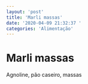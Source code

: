 ```yaml
---
layout: 'post'
title: 'Marli massas'
date: '2020-04-09 21:32:37 '
categories: 'Alimentação'
---
```


# Marli massas

Agnoline, pão caseiro, massas
